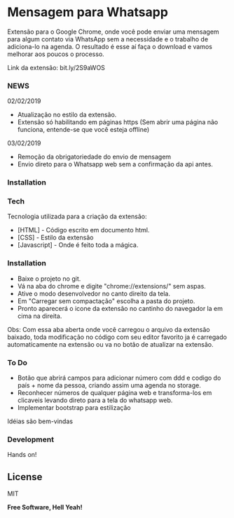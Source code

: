 # Mensagem para Whatsapp

Extensão para o Google Chrome, onde você pode enviar uma mensagem para algum contato via WhatsApp sem a necessidade e o trabalho de adiciona-lo na agenda. O resultado é esse aí faça o download e vamos melhorar aos poucos o processo.

Link da extensão: bit.ly/2S9aWOS 

### NEWS

02/02/2019
* Atualização no estilo da extensão.
* Extensão só habilitando em páginas https (Sem abrir uma página não funciona, entende-se que você esteja offline)

03/02/2019
* Remoção da obrigatoriedade do envio de mensagem
* Envio direto para o Whatsapp web sem a confirmação da api antes.

### Installation

### Tech

Tecnologia utilizada para a criação da extensão:

* [HTML] - Código escrito em documento html.
* [CSS] - Estilo da extensão
* [Javascript] - Onde é feito toda a mágica.

### Installation

* Baixe o projeto no git.
* Vá na aba do chrome e digite "chrome://extensions/" sem aspas.
* Ative o modo desenvolvedor no canto direito da tela.
* Em "Carregar sem compactação" escolha a pasta do projeto.
* Pronto aparecerá o icone da extensão no cantinho do navegador la em cima na direita.

Obs: Com essa aba aberta onde você carregou o arquivo da extensão baixado, toda modificação no código com seu editor favorito ja é carregado automaticamente na extensão ou va no botão de atualizar na extensão.

### To Do

 - Botão que abrirá campos para adicionar número com ddd e codigo do país + nome da pessoa, criando assim uma agenda no storage.
 - Reconhecer números de qualquer página web e transforma-los em clicaveis levando direto para a tela do whatsapp web.
 - Implementar bootstrap para estilização

 Idéias são bem-vindas
 
### Development

Hands on!

License
----

MIT


**Free Software, Hell Yeah!**